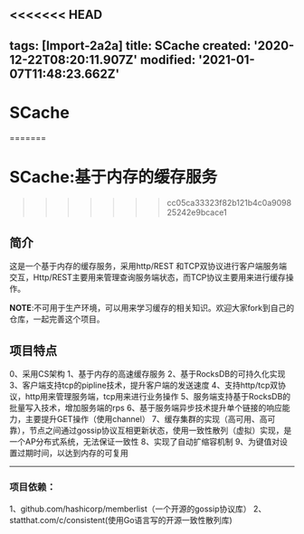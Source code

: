 <<<<<<< HEAD
---
tags: [Import-2a2a]
title: SCache
created: '2020-12-22T08:20:11.907Z'
modified: '2021-01-07T11:48:23.662Z'
---

# SCache
=======
# SCache:基于内存的缓存服务
>>>>>>> cc05ca33323f82b121b4c0a909825242e9bcace1

## 简介
这是一个基于内存的缓存服务，采用http/REST 和TCP双协议进行客户端服务端交互，Http/REST主要用来管理查询服务端状态，而TCP协议主要用来进行缓存操作。

**NOTE**:不可用于生产环境，可以用来学习缓存的相关知识。欢迎大家fork到自己的仓库，一起完善这个项目。


## 项目特点
0、采用CS架构
1、基于内存的高速缓存服务
2、基于RocksDB的可持久化实现
3、客户端支持tcp的pipline技术，提升客户端的发送速度
4、支持http/tcp双协议，http用来管理服务端，tcp用来进行业务操作
5、服务端支持基于RocksDB的批量写入技术，增加服务端的rps
6、基于服务端异步技术提升单个链接的响应能力，主要提升GET操作（使用channel）
7、缓存集群的实现（高可用、高可靠），节点之间通过gossip协议互相更新状态，使用一致性散列（虚拟）实现，是一个AP分布式系统，无法保证一致性
8、实现了自动扩缩容机制
9、为键值对设置过期时间，以达到内存的可复用


---
### 项目依赖：
1、github.com/hashicorp/memberlist（一个开源的gossip协议库）
2、statthat.com/c/consistent(使用Go语言写的开源一致性散列库)
